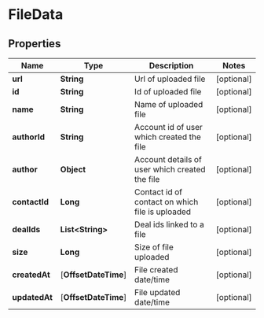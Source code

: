 
# FileData

## Properties
Name | Type | Description | Notes
------------ | ------------- | ------------- | -------------
**url** | **String** | Url of uploaded file |  [optional]
**id** | **String** | Id of uploaded file |  [optional]
**name** | **String** | Name of uploaded file |  [optional]
**authorId** | **String** | Account id of user which created the file |  [optional]
**author** | **Object** | Account details of user which created the file |  [optional]
**contactId** | **Long** | Contact id of contact on which file is uploaded |  [optional]
**dealIds** | **List&lt;String&gt;** | Deal ids linked to a file |  [optional]
**size** | **Long** | Size of file uploaded |  [optional]
**createdAt** | [**OffsetDateTime**] | File created date/time |  [optional]
**updatedAt** | [**OffsetDateTime**] | File updated date/time |  [optional]



